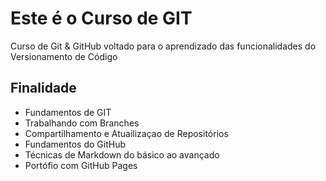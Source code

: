 # Este é o Curso de GIT

Curso de Git & GitHub voltado para o aprendizado das funcionalidades do Versionamento de Código

## Finalidade

- Fundamentos de GIT
- Trabalhando com Branches
- Compartilhamento e Atuailizaçao de Repositórios
- Fundamentos do GitHub
- Técnicas de Markdown do básico ao avançado
- Portófio com GitHub Pages